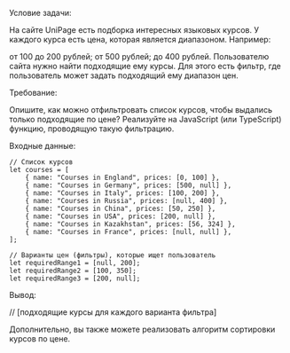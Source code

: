 Условие задачи:

На сайте UniPage есть подборка интересных языковых курсов. У каждого курса есть цена, которая является диапазоном.
Например:

от 100 до 200 рублей;
от 500 рублей;
до 400 рублей.
Пользователю сайта нужно найти подходящие ему курсы. Для этого есть фильтр, где пользователь может задать подходящий ему диапазон цен.

Требование:

Опишите, как можно отфильтровать список курсов, чтобы выдались только подходящие по цене? Реализуйте на JavaScript (или TypeScript) функцию, проводящую такую фильтрацию.

Входные данные:

    // Список курсов
    let courses = [
        { name: "Courses in England", prices: [0, 100] }, 
        { name: "Courses in Germany", prices: [500, null] }, 
        { name: "Courses in Italy", prices: [100, 200] }, 
        { name: "Courses in Russia", prices: [null, 400] },
        { name: "Courses in China", prices: [50, 250] },
        { name: "Courses in USA", prices: [200, null] },
        { name: "Courses in Kazakhstan", prices: [56, 324] },
        { name: "Courses in France", prices: [null, null] },
    ];

    // Варианты цен (фильтры), которые ищет пользователь
    let requiredRange1 = [null, 200];
    let requiredRange2 = [100, 350];
    let requiredRange3 = [200, null];
Вывод:

   // [подходящие курсы для каждого варианта фильтра]

Дополнительно, вы также можете реализовать алгоритм сортировки курсов по цене.
